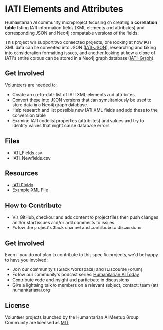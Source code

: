 # IATI Elements and Attributes 

Humanitarian AI community microproject focusing on creating a **correlation table** listing IATI information fields (XML elements and attributes) and corresponding JSON and Neo4j compatable versions of the fields.

This project will support two connected projects, one looking at how IATI XML data can be converted into JSON ([IATI-JSON]()), researching and taking into consideration formatting issues, and another looking at how a clone of IATI's entire corpus can be stored in a Neo4j graph database ([IATI-Graph]()).

## Get Involved

Volunteers are needed to:

* Create an up-to-date list of IATI XML elements and attributes
* Convert these into JSON versions that can symultaniously be used to store data in a Neo4j graph database.
* Help research and list possible new IATI XML fields and add these to the conversion table
* Examine IATI codelist properties (attributes) and values and try to identify values that might cause database errors

## Files

* IATI_Fields.csv
* IATI_Newfields.csv

## Resources

* [IATI Fields]()
* [Example XML File]()

## How to Contribute

* Via GitHub, checkout and add content to project files then push changes and/or start issues and/or add comments to issues
* Follow the project's Slack channel and contribute to discussions

## Get Involved

Even if you do not plan to contribute to this specific projects, we'd be happy to have you involved:

* Join our community's [Slack Workspace] and [Discourse Forum] 
* Follow our community's podcast series: [Humanitarian AI Today]()
* Contribute code and insight and participate in discussions
* Give a lightning talk to members on a relevant subject, contact: team (at) humanitarianai.org

## License

Volunteer projects launched by the Humanitarian AI Meetup Group Community are licensed as [MIT]()


